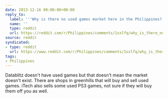 ```yaml
---
date: 2013-12-16 00:00:00+00:00
reply_to:
  label: '''Why is there no used games market here in the Philippines?'' on /r/Philippines'
  name: ''
  type: reddit
  url: https://reddit.com/r/Philippines/comments/1sxlfq/why_is_there_no_used_games_market_here_in_the/
source: reddit
syndicated:
- type: reddit
  url: https://www.reddit.com/r/Philippines/comments/1sxlfq/why_is_there_no_used_games_market_here_in_the/ce29lqx/
tags:
- Philippines
---
```


Datablitz doesn't have used games but that doesn't mean the market doesn't exist. There are shops in greenhills that will buy and sell used games. iTech also sells some used PS3 games, not sure if they will buy them off you as well.